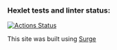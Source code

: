 ### Hexlet tests and linter status:

[![Actions Status](https://github.com/Zakir0000/layout-designer-project-58/workflows/hexlet-check/badge.svg)](https://github.com/Zakir0000/layout-designer-project-58/actions)


This site was built using [Surge](https://staking-rings.surge.sh)

